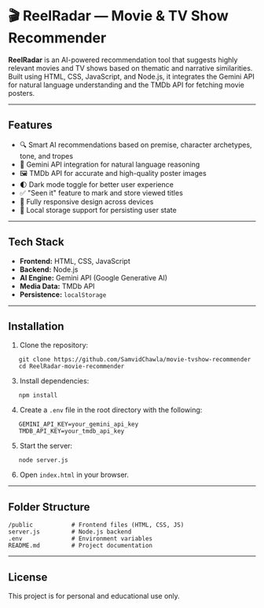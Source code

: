 
# 🎬 ReelRadar — Movie & TV Show Recommender

**ReelRadar** is an AI-powered recommendation tool that suggests highly relevant movies and TV shows based on thematic and narrative similarities. Built using HTML, CSS, JavaScript, and Node.js, it integrates the Gemini API for natural language understanding and the TMDb API for fetching movie posters.

---

## Features

- 🔍 Smart AI recommendations based on premise, character archetypes, tone, and tropes  
- 🧠 Gemini API integration for natural language reasoning  
- 🖼️ TMDb API for accurate and high-quality poster images  
- 🌓 Dark mode toggle for better user experience  
- ✅ "Seen it" feature to mark and store viewed titles  
- 📱 Fully responsive design across devices  
- 💾 Local storage support for persisting user state  

---

## Tech Stack

- **Frontend:** HTML, CSS, JavaScript  
- **Backend:** Node.js  
- **AI Engine:** Gemini API (Google Generative AI)  
- **Media Data:** TMDb API  
- **Persistence:** `localStorage`

---

## Installation

1. Clone the repository:
```
   git clone https://github.com/SamvidChawla/movie-tvshow-recommender
   cd ReelRadar-movie-recommender
```
3. Install dependencies:
```
   npm install
```   
4. Create a `.env` file in the root directory with the following:
```
   GEMINI_API_KEY=your_gemini_api_key
   TMDB_API_KEY=your_tmdb_api_key
```   
5. Start the server:
```
   node server.js
```   
6. Open `index.html` in your browser.

---

## Folder Structure

```
/public           # Frontend files (HTML, CSS, JS)
server.js         # Node.js backend
.env              # Environment variables
README.md         # Project documentation
```

---

## License

This project is for personal and educational use only.
